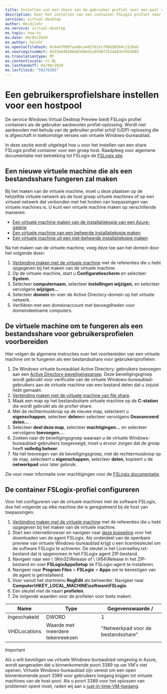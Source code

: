 ```yaml
---
title: Instellen van een share van de gebruiker profiel voor een pool van de host Windows Virtual Desktop Preview - Azure
description: Over het instellen van een container FSLogix profiel voor een groep van de host Windows Virtual Desktop Preview.
services: virtual-desktop
author: Heidilohr
ms.service: virtual-desktop
ms.topic: how-to
ms.date: 04/05/2019
ms.author: helohr
ms.openlocfilehash: 0cb4df099faad8ca482fd15cf0bb50504c1528ab
ms.sourcegitcommit: 62d3a040280e83946d1a9548f352da83ef852085
ms.translationtype: MT
ms.contentlocale: nl-NL
ms.lasthandoff: 04/08/2019
ms.locfileid: "59276385"
---
```

# <a name="set-up-a-user-profile-share-for-a-host-pool"></a>Een gebruikersprofielshare instellen voor een hostpool

De service Windows Virtual Desktop Preview biedt FSLogix profiel containers als de gebruiker aanbevolen profiel-oplossing. Wordt niet aanbevolen met behulp van de gebruiker profiel schijf (UDP)-oplossing die is afgeschaft in toekomstige versies van virtuele Windows-bureaublad.

In deze sectie wordt uitgelegd hoe u voor het instellen van een share FSLogix profiel container voor een groep host. Raadpleeg voor algemene documentatie met betrekking tot FSLogix de [FSLogix site](https://docs.fslogix.com/).

## <a name="create-a-new-virtual-machine-that-will-act-as-a-file-share"></a>Een nieuwe virtuele machine die als een bestandsshare fungeren zal maken

Bij het maken van de virtuele machine, moet u deze plaatsen op de hetzelfde virtuele netwerk als de host groep virtuele machines of op een virtueel netwerk dat verbonden met het hosten van toepassingen van virtuele machines is. U kunt een virtuele machine maken op verschillende manieren:

- [Een virtuele machine maken van de installatiekopie van een Azure-galerie](https://docs.microsoft.com/azure/virtual-machines/windows/quick-create-portal#create-virtual-machine)
- [Een virtuele machine van een beheerde installatiekopie maken](https://docs.microsoft.com/azure/virtual-machines/windows/create-vm-generalized-managed)
- [Een virtuele machine uit een niet-beheerde installatiekopie maken](https://github.com/Azure/azure-quickstart-templates/tree/master/101-vm-from-user-image)

Na het maken van de virtuele machine, voeg deze toe aan het domein door het volgende doen:

1. [Verbinding maken met de virtuele machine](https://docs.microsoft.com/azure/virtual-machines/windows/quick-create-portal#connect-to-virtual-machine) met de referenties die u hebt opgegeven bij het maken van de virtuele machine.
2. Op de virtuele machine, start u **Configuratiescherm** en selecteer **System**.
3. Selecteer **computernaam**, selecteer **instellingen wijzigen**, en selecteer vervolgens **wijzigen...**
4. Selecteer **domein** en voer de Active Directory-domein op het virtuele netwerk.
5. Verifiëren met een domeinaccount met bevoegdheden voor domeindeelname computers.

## <a name="prepare-the-virtual-machine-to-act-as-a-file-share-for-user-profiles"></a>De virtuele machine om te fungeren als een bestandsshare voor gebruikersprofielen voorbereiden

Hier volgen de algemene instructies over het voorbereiden van een virtuele machine om te fungeren als een bestandsshare voor gebruikersprofielen:

1. De Windows virtuele bureaublad Active Directory: gebruikers toevoegen aan een [Active Directory-beveiligingsgroep](https://docs.microsoft.com/windows/security/identity-protection/access-control/active-directory-security-groups). Deze beveiligingsgroep wordt gebruikt voor verificatie van de virtuele Windows-bureaublad-gebruikers aan de virtuele machine van een bestand delen dat u zojuist hebt gemaakt.
2. [Verbinding maken met de virtuele machine van file share](https://docs.microsoft.com/azure/virtual-machines/windows/quick-create-portal#connect-to-virtual-machine).
3. Maak een map op het bestandsshare virtuele machine op de **C-station** die wordt gebruikt als de profiel-share.
4. Met de rechtermuisknop op de nieuwe map, selecteert u **eigenschappen**, selecteer **delen**en selecteer vervolgens **Geavanceerd delen...** .
5. Selecteer **deel deze map**, selecteer **machtigingen...** en selecteer vervolgens **toevoegen...** .
6. Zoeken naar de beveiligingsgroep waaraan u de virtuele Windows-bureaublad-gebruikers toegevoegd, moet u ervoor zorgen dat de groep heeft **volledig beheer**.
7. Na het toevoegen van de beveiligingsgroep, met de rechtermuisknop op de map, selecteert u **eigenschappen**, selecteer **delen**, kopieert u de **netwerkpad** voor later gebruik.

Zie voor meer informatie over machtigingen voor de [FSLogix documentatie](https://docs.fslogix.com/display/20170529/Requirements%2B-%2BProfile%2BContainers).

## <a name="configure-the-fslogix-profile-container"></a>De container FSLogix-profiel configureren

Voor het configureren van de virtuele machines met de software FSLogix, doe het volgende op elke machine die is geregistreerd bij de host van toepassingen:

1. [Verbinding maken met de virtuele machine](https://docs.microsoft.com/azure/virtual-machines/windows/quick-create-portal#connect-to-virtual-machine) met de referenties die u hebt opgegeven bij het maken van de virtuele machine.
2. Start een internetbrowser en navigeer naar [deze koppeling](https://go.microsoft.com/fwlink/?linkid=2084562) voor het downloaden van de agent FSLogix. Als onderdeel van de openbare preview van virtuele Windows-bureaublad krijgt u een licentiesleutel om de software FSLogix te activeren. De sleutel is het LicenseKey.txt-bestand dat is opgenomen in het FSLogix agent ZIP-bestand.
3. Navigeer naar een \\ \\Win32\\Release of \\ \\X64\\Release in het ZIP-bestand en voer **FSLogixAppsSetup** de FSLogix-agent te installeren.
4. Navigeer naar **Program Files** > **FSLogix** > **Apps** om te bevestigen van de agent is geïnstalleerd.
5. Voer vanuit het startmenu **RegEdit** als beheerder. Navigeer naar **Computer\\HKEY_LOCAL_MACHINE\\software\\FSLogix**.
6. Een sleutel met de naam **profielen**.
7. De volgende waarden voor de profielen voor toets maken:

| Name                | Type               | Gegevenswaarde /                        |
|---------------------|--------------------|-----------------------------------|
| Ingeschakeld             | DWORD              | 1                                 |
| VHDLocations        | Waarde met meerdere tekenreeksen | "Netwerkpad voor de bestandsshare"     |

>[!IMPORTANT]
>Als u wilt beveiligen uw virtuele Windows-bureaublad-omgeving in Azure, wordt aangeraden dat u binnenkomende poort 3389 op uw VM's niet openen. Virtuele Windows-bureaublad zijn vereist om een open binnenkomende poort 3389 voor gebruikers toegang krijgen tot virtuele machines van de host-pool. Als u poort 3389 voor het oplossen van problemen opent moet, raden wij aan u [just-in-time-VM-toegang](https://docs.microsoft.com/en-us/azure/security-center/security-center-just-in-time).